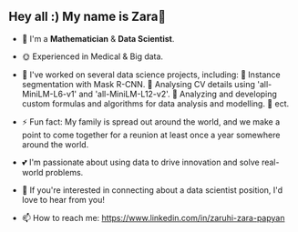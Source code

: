 ## Hey all :) My name is Zara👋


- 🌱 I'm a **Mathematician** & **Data Scientist**.
- 🌞 Experienced in Medical & Big data.

- 🍎 I've worked on several data science projects, including:
  &#x1F538; Instance segmentation with Mask R-CNN.
  &#x1F538; Analysing CV details using 'all-MiniLM-L6-v1' and 'all-MiniLM-L12-v2'.
  &#x1F538; Analyzing and developing custom formulas and algorithms for data analysis and modelling.
  &#x1F538; ect.


- ⚡ Fun fact: My family is spread out around the world, and we make a point to come together for a reunion at least once a year somewhere around the world.


- 💕 I'm passionate about using data to drive innovation and solve real-world problems.
- 🍓 If you're interested in connecting about a data scientist position, I'd love to hear from you!
- 📫 How to reach me: https://www.linkedin.com/in/zaruhi-zara-papyan
